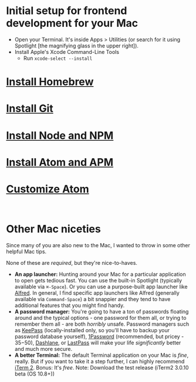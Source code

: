 # Initial setup for frontend development for your Mac

* Open your Terminal. It's inside Apps > Utilities (or search for it using Spotlight [the magnifying glass in the upper right]).
* Install Apple's Xcode Command-Line Tools
  - Run `xcode-select --install`

# [Install Homebrew](./homebrew.md#homebrew)
  
# [Install Git](./git.md#git)

# [Install Node and NPM](./node.md#node-and-npm)

# [Install Atom and APM](./atom.md#atom-and-apm)

# [Customize Atom](./atom.md#customize-atom)

&nbsp;
# Other Mac niceties

Since many of you are also new to the Mac, I wanted to throw in some other helpful Mac tips.

None of these are _required_, but they're nice-to-haves.

* **An app launcher:** Hunting around your Mac for a particular application to open gets tedious fast. You can use the built-in Spotlight (typically available via `⌘-Space`). Or you can use a purpose-built app launcher like [Alfred](http://www.alfredapp.com). In general, I find specific app launchers like Alfred (generally available via `Command-Space`) a bit snappier and they tend to have additional features that you might find handy.
* **A password manager:** You're going to have a ton of passwords floating around and the typical options - one password for them all, or trying to remember them all - are both _horribly_ unsafe. Password managers such as [KeePass](http://keepass.info/download.html) (locally-installed only, so you'll have to backup your password database yourself), [1Password](https://agilebits.com/onepassword) (recommended, but pricey - $35-$50), [Dashlane](http://lp.dashlane.com/cjv2/?utm_source=adwords&utm_campaign=US_Search_Brand_Exact&utm_medium=15594053097&utm_term=dashlane&gclid=CPWqiLWyl8YCFQYuaQodm0MA1g), or [LastPass](https://lastpass.com) will make your life _significantly_ better and much more secure.
* **A better Terminal:** The default Terminal application on your Mac is _fine_, really. But if you want to take it a step further, I can highly recommend [iTerm 2](https://www.iterm2.com). Bonus: It's _free_. Note: Download the test release (iTerm2 3.0.10 beta (OS 10.8+))
